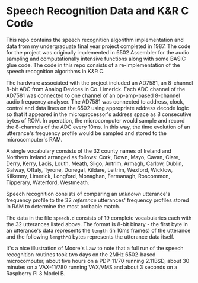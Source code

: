 # Speech Recognition Data and K&R C Code

This repo contains the speech recognition algorithm implementation and data from my undergraduate final year project completed in 1987. The code for the project was originally implemented in 6502 Assembler for the audio sampling and computationally intensive functions along with some BASIC glue code. The code in this repo consists of a re-implementation of the speech recognition algorithms in K&R C.

The hardware associated with the project included an AD7581, an 8-channel 8-bit ADC from Analog Devices in Co. Limerick. Each ADC channel of the AD7581 was connected to one channel of an op-amp-based 8-channel audio frequency analyser. The AD7581 was connected to address, clock, control and data lines on the 6502 using appropriate address decode logic so that it appeared in the microprocessor's address space as 8 consecutive bytes of ROM. In operation, the microcomputer would sample and record the 8-channels of the ADC every 10ms. In this way, the time evolution of an utterance's frequency profile would be sampled and stored to the microcomputer's RAM.

A single vocabulary consists of the 32 county names of Ireland and Northern Ireland arranged as follows: Cork, Down, Mayo, Cavan, Clare, Derry, Kerry, Laois, Louth, Meath, Sligo, Antrim, Armagh, Carlow, Dublin, Galway, Offaly, Tyrone, Donegal, Kildare, Leitrim, Wexford, Wicklow, Kilkenny, Limerick, Longford, Monaghan, Fermanagh, Roscommon, Tipperary, Waterford, Westmeath.

Speech recognition consists of comparing an *unknown* utterance's frequency profile to the 32 *reference* utterances' frequency profiles stored in RAM to determine the most probable match.

The data in the file `speech.d` consists of 19 complete vocabularies each with the 32 utterances listed above. The format is 8-bit binary - the first byte in an utterance's data represents the `length` (in 10ms frames) of the utterance and the following `length*8` bytes represents the utterance data itself.

It's a nice illustration of Moore's Law to note that a full run of the speech recognition routines took two days on the 2MHz 6502-based microcomputer, about five hours on a PDP-11/70 running 2.11BSD, about 30 minutes on a VAX-11/780 running VAX/VMS and about 3 seconds on a Raspberry Pi 3 Model B.
